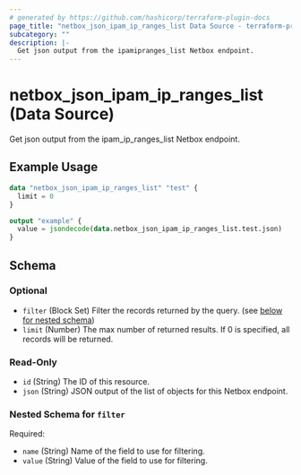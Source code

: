 ```yaml
---
# generated by https://github.com/hashicorp/terraform-plugin-docs
page_title: "netbox_json_ipam_ip_ranges_list Data Source - terraform-provider-netbox"
subcategory: ""
description: |-
  Get json output from the ipamipranges_list Netbox endpoint.
---
```


# netbox_json_ipam_ip_ranges_list (Data Source)

Get json output from the ipam_ip_ranges_list Netbox endpoint.

## Example Usage

```terraform
data "netbox_json_ipam_ip_ranges_list" "test" {
  limit = 0
}

output "example" {
  value = jsondecode(data.netbox_json_ipam_ip_ranges_list.test.json)
}
```

<!-- schema generated by tfplugindocs -->
## Schema

### Optional

- `filter` (Block Set) Filter the records returned by the query. (see [below for nested schema](#nestedblock--filter))
- `limit` (Number) The max number of returned results. If 0 is specified, all records will be returned.

### Read-Only

- `id` (String) The ID of this resource.
- `json` (String) JSON output of the list of objects for this Netbox endpoint.

<a id="nestedblock--filter"></a>
### Nested Schema for `filter`

Required:

- `name` (String) Name of the field to use for filtering.
- `value` (String) Value of the field to use for filtering.


